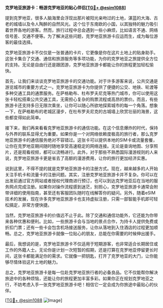 **克罗地亚旅游卡：畅游克罗地亚的贴心伴侣[[TG💪+ @esim1088](https://t.me/s/esim1088)]**

提到克罗地亚，很多人脑海里会浮现出那片被阳光亲吻过的土地，湛蓝的大海、古老的城墙以及令人陶醉的自然风光。这个位于东南欧的小国，以其独特的魅力吸引着世界各地的游客。然而，旅行过程中总会遇到一些小麻烦，比如语言不通、网络信号差、交通不便等。为了解决这些问题，克罗地亚旅游卡应运而生，成为每位游客的最佳选择。

克罗地亚旅游卡不仅仅是一张普通的卡片，它更像是你在这片土地上的贴身助手。这张卡集合了交通、通信和旅游服务等多项功能，为你的克罗地亚之旅提供全方位的支持。无论是自由行还是跟团游，克罗地亚旅游卡都能让你的旅程更加轻松愉快。

首先，让我们来谈谈克罗地亚旅游卡的交通功能。对于许多游客来说，公共交通是游览城市的重要方式之一。克罗地亚旅游卡为你提供了便捷的公交、地铁、轮渡等多种交通工具的通票服务。在萨格勒布、杜布罗夫尼克等热门城市，你可以使用这张卡轻松搭乘公共交通工具，无需担心复杂的购票流程或高昂的票价。而且，有些旅游卡还支持多日无限次乘坐，让你可以随心所欲地探索城市的每一个角落。想象一下，在萨格勒布的老城区漫步，在杜布罗夫尼克的古城墙上欣赏壮丽的海景，这些都变得如此简单。

接下来，我们再来看看克罗地亚旅游卡的通信功能。在这个信息爆炸的时代，保持与外界的联系显得尤为重要。如果你是一个对网络依赖度极高的旅行者，那么克罗地亚旅游卡的通信服务绝对不容错过。这张卡可以提供本地的SIM卡或流量套餐，让你在克罗地亚期间随时随地享受高速稳定的网络连接。无论是查询地图、分享照片，还是观看视频，都可以流畅进行。此外，对于那些不熟悉国际漫游规则的人来说，克罗地亚旅游卡更是省去了高额的漫游费用，让你的旅行更加经济实惠。

说到这里，不得不提的就是克罗地亚旅游卡的注册方式。现在，越来越多的人开始关注手机卡和流量卡的注册问题。其实，注册克罗地亚旅游卡并不复杂。你可以在出发前通过官方网站或者授权代理商进行预订，也可以到达克罗地亚后在当地的服务网点完成注册。如果你对操作流程感到迷茫，别担心，克罗地亚旅游卡通常会附带详细的使用指南，甚至还有客服团队随时在线解答你的疑问。另外，随着eSIM技术的发展，现在许多克罗地亚旅游卡也支持虚拟注册，只需一部智能手机即可轻松搞定，非常方便快捷。

当然，克罗地亚旅游卡的价值远不止于此。除了交通和通信功能外，它还能为你带来各种优惠和便利。比如，一些旅游卡会与当地的景点合作，为持卡人提供免费或折扣门票；还有一些卡会包含机场接送服务，让你从落地到入住酒店的过程更加顺畅。总之，克罗地亚旅游卡就像一位贴心的朋友，总能在你需要的时候伸出援手。

最后，我想说的是，克罗地亚旅游卡不仅适用于短期游客，也非常适合长期居住或工作的外籍人士。无论你是计划一次短暂的假期，还是打算在克罗地亚停留更长时间，这张卡都能满足你的需求。它就像一把钥匙，打开了克罗地亚的大门，让你能够尽情体验这片土地的魅力。

总之，克罗地亚旅游卡是每一位赴克罗地亚旅行者的必备良品。它不仅能帮你解决旅途中的各种烦恼，还能让你的旅程更加丰富多彩。如果你正在规划克罗地亚之行，不妨考虑入手一张克罗地亚旅游卡吧！相信它一定会成为你旅途中最贴心的伙伴。

[[TG💪+ @esim1088](https://t.me/s/esim1088) ![Image](https://i.postimg.cc/4NQfJmqS/Snipaste-2025-05-13-00-14-12.png)]